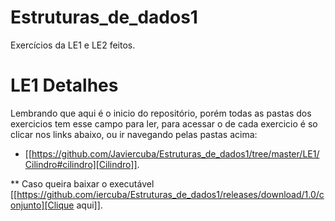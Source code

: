 # Estruturas_de_dados1
Exercícios da LE1 e LE2 feitos. 

# LE1 Detalhes

Lembrando que aqui é o inicio do repositório, porém todas as pastas dos exercicios tem esse campo para ler,
para acessar o de cada exercicio é so clicar nos links abaixo, ou ir navegando pelas pastas acima:

- [[https://github.com/Javiercuba/Estruturas_de_dados1/tree/master/LE1/Cilindro#cilindro][Cilindro]].



** Caso queira baixar o executável [[https://github.com/iercuba/Estruturas_de_dados1/releases/download/1.0/conjunto][Clique aqui]].

    
